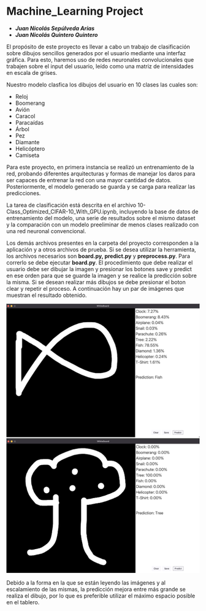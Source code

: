 # Machine_Learning Project

* ***Juan Nicolás Sepúlveda Arias***
* ***Juan Nicolás Quintero Quintero***

El propósito de este proyecto es llevar a cabo un trabajo de clasificación sobre dibujos sencillos generados por el usuario mediante una interfaz gráfica. Para esto, haremos uso de redes neuronales convolucionales que trabajen sobre el input del usuario, leído como una matriz de intensidades en escala de grises.

Nuestro modelo clasfica los dibujos del usuario en 10 clases las cuales son:

* Reloj
* Boomerang
* Avión
* Caracol
* Paracaídas
* Árbol
* Pez
* Diamante
* Helicóptero
* Camiseta

Para este proyecto, en primera instancia se realizó un entrenamiento de la red, probando diferentes arquitecturas y formas de manejar los daros para ser capaces de entrenar la red con una mayor cantidad de datos. Posteriormente, el modelo generado se guarda y se carga para realizar las predicciones.

La tarea de clasificación está descrita en el archivo 10-Class_Optimized_CIFAR-10_With_GPU.ipynb, incluyendo la base de datos de entrenamiento del modelo, una serie de resultados sobre el mismo dataset y la comparación con un modelo preeliminar de menos clases realizado con una red neuronal convencional.

Los demás archivos presentes en la carpeta del proyecto corresponden a la aplicación y a otros archivos de prueba. Si se desea utilizar la herramienta, los archivos necesarios son **board.py, predict.py** y **preprocess.py**. Para correrlo se debe ejecutar **board.py**. El procedimiento que debe realizar el usuario debe ser dibujar la imagen y presionar los botones save y predict en ese orden para que se guarde la imagen y se realice la predicción sobre la misma. Si se desean realizar más dibujos se debe presionar el boton clear y repetir el proceso. A continuación hay un par de imágenes que muestran el resultado obtenido.

![Pez.png](https://github.com/IamTrollFace555/ML_Project/blob/main/Fish.png)
![Tree.png](https://github.com/IamTrollFace555/ML_Project/blob/main/Tree.png)

Debido a la forma en la que se están leyendo las imágenes y al escalamiento de las mismas, la predicción mejora entre más grande se realiza el dibujo, por lo que es preferible utilizar el máximo espacio posible en el tablero.

